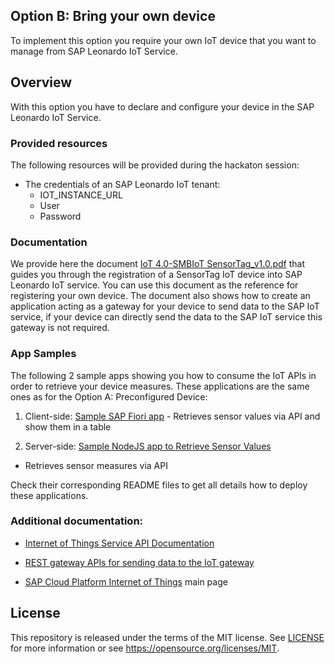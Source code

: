 ## Option B: Bring your own device

To implement this option you require your own IoT device that you want to manage from SAP Leonardo IoT Service. 

## Overview

With this option you have to declare and configure your device in the SAP Leonardo IoT Service. 

### Provided resources 
The following resources will be provided during the hackaton session:

- The credentials of an SAP Leonardo IoT tenant:
    - IOT_INSTANCE_URL
    - User 
    - Password

### Documentation 

We provide here the document [IoT 4.0-SMBIoT SensorTag_v1.0.pdf](https://github.com/TrinidadMG/IoTBuildBlock/blob/master/B.%20Bring%20Your%20Own%20Device/IoT%204.0-SMBIoT%20SensorTag_v1.0.pdf) that guides you through the registration of a SensorTag IoT device into SAP Leonardo IoT service. You can use this document as the reference for registering your own device. The document also shows how to create an application acting as a gateway for your device to send data to the SAP IoT service, if your device can directly send the data to the SAP IoT service this gateway is not required.

### App Samples
The following 2 sample apps showing you how to consume the IoT APIs in order to retrieve your device measures. These applications are the same ones as for the Option A: Preconfigured Device:

1. Client-side: [Sample SAP Fiori app](https://github.com/TrinidadMG/IoTBuildBlock/tree/master/A.%20Preconfigured%20Device/Client-side%20App/IoT-ReadMeasure) - Retrieves sensor values via API and show them in a table

2. Server-side: [Sample NodeJS app to Retrieve Sensor Values](https://github.com/TrinidadMG/IoTBuildBlock/tree/master/A.%20Preconfigured%20Device/Server-side%20App/iot_cf_readmeasures)
- Retrieves sensor measures via API

Check their corresponding README files to get all details how to deploy these applications.

### Additional documentation:

- [Internet of Things Service API Documentation](https://trial.canary.cp.iot.sap/iot/core/api/v1/doc/)

- [REST gateway APIs for sending data to the IoT gateway](https://help.sap.com/viewer/d5f07bf9e1d646959a006f98d4cce321/Cloud/en-US)

- [SAP Cloud Platform Internet of Things](https://help.sap.com/viewer/product/SAP_CP_IOT_CF/Cloud/en-US) main page 

## License
This repository is released under the terms of the MIT license. 
See [LICENSE](https://github.com/B1SA/hackathon/blob/master/LICENSE) for more information or see https://opensource.org/licenses/MIT.

